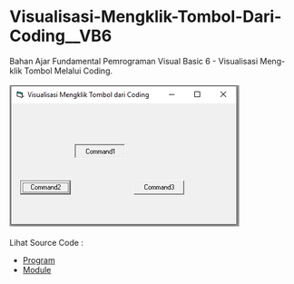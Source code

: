 # Visualisasi-Mengklik-Tombol-Dari-Coding__VB6
Bahan Ajar Fundamental Pemrograman Visual Basic 6 - Visualisasi Meng-klik Tombol Melalui Coding.<br><br>
<img src="https://github.com/RizkyKhapidsyah/Visualisasi-Mengklik-Tombol-Dari-Coding__VB6/blob/master/result/001.PNG"><br><br>
Lihat Source Code : <br>
- <a href="https://github.com/RizkyKhapidsyah/Visualisasi-Mengklik-Tombol-Dari-Coding__VB6/blob/master/Form1.frm">Program</a><br>
- <a href="https://github.com/RizkyKhapidsyah/Visualisasi-Mengklik-Tombol-Dari-Coding__VB6/blob/master/Module1.bas">Module</a><br>
